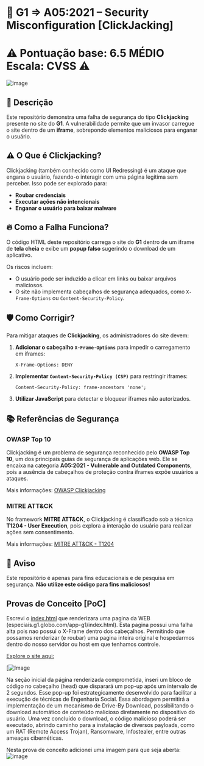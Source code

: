# 🚨 G1 => A05:2021 – Security Misconfiguration [ClickJacking]
# ⚠️ Pontuação base: 6.5 MÉDIO Escala: CVSS ⚠️

![image](https://github.com/user-attachments/assets/463ae380-d267-4fba-bbc0-dff7ea3458a9)

## 📌 Descrição
Este repositório demonstra uma falha de segurança do tipo **Clickjacking** presente no site do **G1**. A vulnerabilidade permite que um invasor carregue o site dentro de um **iframe**, sobrepondo elementos maliciosos para enganar o usuário.

## ⚠️ O Que é Clickjacking?
Clickjacking (também conhecido como UI Redressing) é um ataque que engana o usuário, fazendo-o interagir com uma página legítima sem perceber. Isso pode ser explorado para:
- **Roubar credenciais**
- **Executar ações não intencionais**
- **Enganar o usuário para baixar malware**

## 🔥 Como a Falha Funciona?
O código HTML deste repositório carrega o site do **G1** dentro de um iframe de **tela cheia** e exibe um **popup falso** sugerindo o download de um aplicativo.

Os riscos incluem:
- O usuário pode ser induzido a clicar em links ou baixar arquivos maliciosos.
- O site não implementa cabeçalhos de segurança adequados, como `X-Frame-Options` ou `Content-Security-Policy`.

## 🛡️ Como Corrigir?
Para mitigar ataques de **Clickjacking**, os administradores do site devem:
1. **Adicionar o cabeçalho `X-Frame-Options`** para impedir o carregamento em iframes:
   ```
   X-Frame-Options: DENY
   ```
2. **Implementar `Content-Security-Policy (CSP)`** para restringir iframes:
   ```
   Content-Security-Policy: frame-ancestors 'none';
   ```
3. **Utilizar JavaScript** para detectar e bloquear iframes não autorizados.

## 📚 Referências de Segurança
### OWASP Top 10
Clickjacking é um problema de segurança reconhecido pelo **OWASP Top 10**, um dos principais guias de segurança de aplicações web. Ele se encaixa na categoria **A05:2021 - Vulnerable and Outdated Components**, pois a ausência de cabeçalhos de proteção contra iframes expõe usuários a ataques.

Mais informações: [OWASP Clickjacking](https://owasp.org/www-community/attacks/Clickjacking)

### MITRE ATT&CK
No framework **MITRE ATT&CK**, o Clickjacking é classificado sob a técnica **T1204 - User Execution**, pois explora a interação do usuário para realizar ações sem consentimento.

Mais informações: [MITRE ATT&CK - T1204](https://attack.mitre.org/techniques/T1204/)

## 📢 Aviso
Este repositório é apenas para fins educacionais e de pesquisa em segurança. **Não utilize este código para fins maliciosos!**

## Provas de Conceito [PoC]

Escrevi o [index.html](https://github.com/K9-Modz/CVE-2023-38873-G1/blob/main/index.html)  que renderizara uma pagina da WEB (especiais.g1.globo.com/app-g1/index.html). Esta pagina possui uma falha alta pois nao possui o X-Frame dentro dos cabeçalhos. Permitindo que possamos renderizar (e roubar) uma pagina inteira original e hospedarmos dentro do nosso servidor ou host em que tenhamos controle.

[Explore o site aqui:](file:///D:/User/Desktop/index.html) 

[![Image](https://github.com/user-attachments/assets/7a9a2ee4-5098-423e-be35-cd4df4079951)

Na seção inicial da página renderizada comprometida, inseri um bloco de código no cabeçalho (head) que disparará um pop-up após um intervalo de 2 segundos. Esse pop-up foi estrategicamente desenvolvido para facilitar a execução de técnicas de Engenharia Social. Essa abordagem permitirá a implementação de um mecanismo de Drive-By Download, possibilitando o download automático de conteúdo malicioso diretamente no dispositivo do usuário. Uma vez concluído o download, o código malicioso poderá ser executado, abrindo caminho para a instalação de diversos payloads, como um RAT (Remote Access Trojan), Ransomware, Infostealer, entre outras ameaças cibernéticas.

Nesta prova de conceito adicionei uma imagem para que seja aberta: 
![image](https://github.com/user-attachments/assets/d8d76c64-dbc3-4b63-b124-3e77a003f943)
